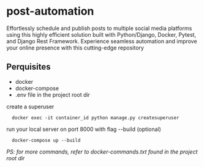 # post-automation
Effortlessly schedule and publish posts to multiple social media platforms using this highly efficient solution built with Python/Django, Docker, Pytest, and Django Rest Framework. Experience seamless automation and improve your online presence with this cutting-edge repository

## Perquisites
- docker
- docker-compose
- .env file in the project root dir

create a superuser
```
  docker exec -it container_id python manage.py createsuperuser
```

run your local server on port 8000 with flag --build (optional)
```
  docker-compose up --build
```

*PS: for more commands, refer to docker-commands.txt found in the project root dir*
